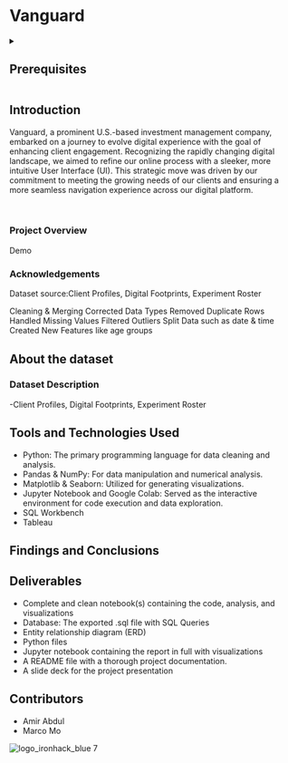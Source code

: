 # Vanguard



<div align="center">
</div>



<details>
  <summary>
   <h2>Prerequisites</h2>
  </summary>

Before this starting this project, you should have learnt about:

- Data types, operators and structures
- Flow control (if-else statements and loops)
- Functions
- Filters
- Pandas and Numpy
- Basic Statistics
- SQL
 
  <br>
  <hr> 

</details>


## Introduction

Vanguard, a prominent U.S.-based investment management company, embarked on a journey to evolve digital experience with the goal of enhancing client engagement.
Recognizing the rapidly changing digital landscape, we aimed to refine our online process with a sleeker, more intuitive User Interface (UI). This strategic move was driven by our commitment to meeting the growing needs of our clients and ensuring a more seamless navigation experience across our digital platform.


<div align="center">
</div>

<br>


### Project Overview
Demo


### Acknowledgements
Dataset source:Client Profiles, Digital Footprints, Experiment Roster

Cleaning & Merging
Corrected Data Types
Removed Duplicate Rows
Handled Missing Values
Filtered Outliers
Split Data such as date & time
Created New Features like age groups


## About the dataset
### Dataset Description
-Client Profiles, Digital Footprints, Experiment Roster


## Tools and Technologies Used
- Python: The primary programming language for data cleaning and analysis.
- Pandas & NumPy: For data manipulation and numerical analysis.
- Matplotlib & Seaborn: Utilized for generating visualizations.
- Jupyter Notebook and Google Colab: Served as the interactive environment for code execution and data exploration.
- SQL Workbench
- Tableau


## Findings and Conclusions


## Deliverables
- Complete and clean notebook(s) containing the code, analysis, and visualizations
- Database: The exported .sql file with SQL Queries
- Entity relationship diagram (ERD)
- Python files
- Jupyter notebook containing the report in full with visualizations
- A README file with a thorough project documentation.
- A slide deck for the project presentation


## Contributors
- Amir Abdul
- Marco Mo







![logo_ironhack_blue 7](https://user-images.githubusercontent.com/23629340/40541063-a07a0a8a-601a-11e8-91b5-2f13e4e6b441.png)

